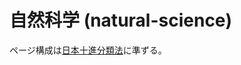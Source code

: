 # 自然科学 (natural-science)

ページ構成は[日本十進分類法](https://www.libnet.pref.okayama.jp/shiryou/ndc/index.htm)に準ずる。
